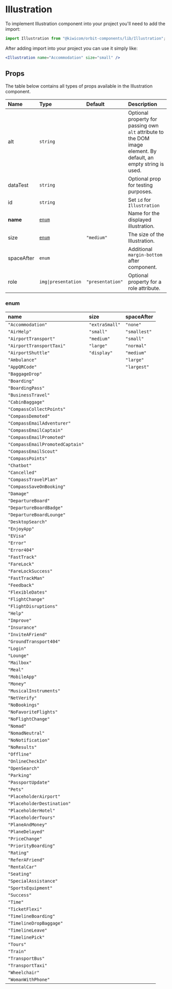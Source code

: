 # Illustration

To implement Illustration component into your project you'll need to add the import:

```jsx
import Illustration from "@kiwicom/orbit-components/lib/Illustration";
```

After adding import into your project you can use it simply like:

```jsx
<Illustration name="Accommodation" size="small" />
```

## Props

The table below contains all types of props available in the Illustration component.

| Name       | Type                | Default          | Description                                                                                                      |
| :--------- | :------------------ | :--------------- | :--------------------------------------------------------------------------------------------------------------- |
| alt        | `string`            |                  | Optional property for passing own `alt` attribute to the DOM image element. By default, an empty string is used. |
| dataTest   | `string`            |                  | Optional prop for testing purposes.                                                                              |
| id         | `string`            |                  | Set `id` for `Illustration`                                                                                      |
| **name**   | [`enum`](#enum)     |                  | Name for the displayed illustration.                                                                             |
| size       | [`enum`](#enum)     | `"medium"`       | The size of the Illustration.                                                                                    |
| spaceAfter | `enum`              |                  | Additional `margin-bottom` after component.                                                                      |
| role       | `img\|presentation` | `"presentation"` | Optional property for a role attribute.                                                                          |

### enum

| name                            | size           | spaceAfter   |
| :------------------------------ | :------------- | :----------- |
| `"Accommodation"`               | `"extraSmall"` | `"none"`     |
| `"AirHelp"`                     | `"small"`      | `"smallest"` |
| `"AirportTransport"`            | `"medium"`     | `"small"`    |
| `"AirportTransportTaxi"`        | `"large"`      | `"normal"`   |
| `"AirportShuttle"`              | `"display"`    | `"medium"`   |
| `"Ambulance"`                   |                | `"large"`    |
| `"AppQRCode"`                   |                | `"largest"`  |
| `"BaggageDrop"`                 |
| `"Boarding"`                    |
| `"BoardingPass"`                |
| `"BusinessTravel"`              |
| `"CabinBaggage"`                |
| `"CompassCollectPoints"`        |
| `"CompassDemoted"`              |
| `"CompassEmailAdventurer"`      |
| `"CompassEmailCaptain"`         |
| `"CompassEmailPromoted"`        |
| `"CompassEmailPromotedCaptain"` |
| `"CompassEmailScout"`           |
| `"CompassPoints"`               |
| `"Chatbot"`                     |
| `"Cancelled"`                   |
| `"CompassTravelPlan"`           |
| `"CompassSaveOnBooking"`        |
| `"Damage"`                      |
| `"DepartureBoard"`              |
| `"DepartureBoardBadge"`         |
| `"DepartureBoardLounge"`        |
| `"DesktopSearch"`               |
| `"EnjoyApp"`                    |
| `"EVisa"`                       |
| `"Error"`                       |
| `"Error404"`                    |
| `"FastTrack"`                   |
| `"FareLock"`                    |
| `"FareLockSuccess"`             |
| `"FastTrackMan"`                |
| `"Feedback"`                    |
| `"FlexibleDates"`               |
| `"FlightChange"`                |
| `"FlightDisruptions"`           |
| `"Help"`                        |
| `"Improve"`                     |
| `"Insurance"`                   |
| `"InviteAFriend"`               |
| `"GroundTransport404"`          |
| `"Login"`                       |
| `"Lounge"`                      |
| `"Mailbox"`                     |
| `"Meal"`                        |
| `"MobileApp"`                   |
| `"Money"`                       |
| `"MusicalInstruments"`          |
| `"NetVerify"`                   |
| `"NoBookings"`                  |
| `"NoFavoriteFlights"`           |
| `"NoFlightChange"`              |
| `"Nomad"`                       |
| `"NomadNeutral"`                |
| `"NoNotification"`              |
| `"NoResults"`                   |
| `"Offline"`                     |
| `"OnlineCheckIn"`               |
| `"OpenSearch"`                  |
| `"Parking"`                     |
| `"PassportUpdate"`              |
| `"Pets"`                        |
| `"PlaceholderAirport"`          |
| `"PlaceholderDestination"`      |
| `"PlaceholderHotel"`            |
| `"PlaceholderTours"`            |
| `"PlaneAndMoney"`               |
| `"PlaneDelayed"`                |
| `"PriceChange"`                 |
| `"PriorityBoarding"`            |
| `"Rating"`                      |
| `"ReferAFriend"`                |
| `"RentalCar"`                   |
| `"Seating"`                     |
| `"SpecialAssistance"`           |
| `"SportsEquipment"`             |
| `"Success"`                     |
| `"Time"`                        |
| `"TicketFlexi"`                 |
| `"TimelineBoarding"`            |
| `"TimelineDropBaggage"`         |
| `"TimelineLeave"`               |
| `"TimelinePick"`                |
| `"Tours"`                       |
| `"Train"`                       |
| `"TransportBus"`                |
| `"TransportTaxi"`               |
| `"Wheelchair"`                  |
| `"WomanWithPhone"`              |
